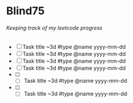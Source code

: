# Blind75
###### Keeping track of my leetcode progress 

- [ ] Task title ~3d #type @name yyyy-mm-dd 
- [ ] Task title ~3d #type @name yyyy-mm-dd 
- [ ] Task title ~3d #type @name yyyy-mm-dd 
- [ ] Task title ~3d #type @name yyyy-mm-dd 
- [ ] - [ ] Task title ~3d #type @name yyyy-mm-dd 
- [ ] - [ ] Task title ~3d #type @name yyyy-mm-dd 
